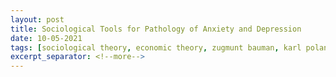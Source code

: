 ```yaml
---
layout: post
title: Sociological Tools for Pathology of Anxiety and Depression
date: 10-05-2021
tags: [sociological theory, economic theory, zugmunt bauman, karl polanyi, liberalism, neo-liberalism, disembedded markets, anxiety, depression]
excerpt_separator: <!--more-->
---
```


<br><br>
<p align="justify">


<!--more-->




</p>
